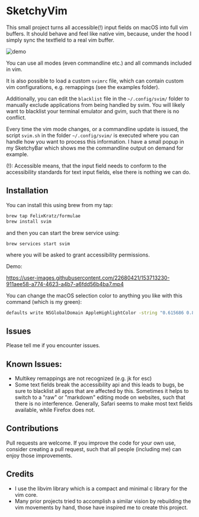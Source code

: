 # SketchyVim

This small project turns all accessible(!) input fields on macOS into full vim
buffers. It should behave and feel like native vim, because, under the hood
I simply sync the textfield to a real vim buffer.

![demo](https://user-images.githubusercontent.com/22680421/153753171-e818d40b-4d72-4b88-9719-d1e36d16dec0.gif)

You can use all modes (even commandline etc.) and all commands included in vim.

It is also possible to load a custom `svimrc` file, which can contain
custom vim configurations, e.g. remappings (see the examples folder).

Additionally, you can edit the `blacklist` file in the `~/.config/svim/` folder
to manually exclude applications from being handled by svim.
You will likely want to blacklist your terminal emulator and gvim, such that there
is no conflict.

Every time the vim mode changes, or a commandline update is issued, the script
`svim.sh` in the folder `~/.config/svim/` is executed where you can handle 
how you want to process this information. I have a small popup in my SketchyBar
which shows me the commandline output on demand for example.

(!): Accessible means, that the input field needs to conform to the accessibility
     standards for text input fields, else there is nothing we can do.

## Installation
You can install this using brew from my tap:
```bash
brew tap FelixKratz/formulae
brew install svim
```
and then you can start the brew service using:
```
brew services start svim
```
where you will be asked to grant accessibility permissions.

Demo:

https://user-images.githubusercontent.com/22680421/153713230-911aee58-a774-4623-a4b7-a6fdd56b4ba7.mp4

You can change the macOS selection color to anything you like with this command (which is my green):
```bash
defaults write NSGlobalDomain AppleHighlightColor -string "0.615686 0.823529 0.454902"
```

## Issues
Please tell me if you encounter issues.

Known Issues:
-------------
* Multikey remappings are not recognized (e.g. jk for esc)
* Some text fields break the accessibility api and this leads to bugs,
  be sure to blacklist all apps that are affected by this.
  Sometimes it helps to switch to a "raw" or "markdown" editing mode on websites,
  such that there is no interference.
  Generally, Safari seems to make most text fields available, while Firefox does not.

## Contributions
Pull requests are welcome. If you improve the code for your own use, consider creating
a pull request, such that all people (including me) can enjoy those improvements.

## Credits
* I use the libvim library which is a compact and minimal c library for the vim core.
* Many prior projects tried to accomplish a similar vision by rebuilding the vim
  movements by hand, those have inspired me to create this project.
